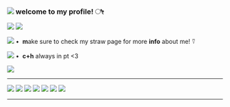 ### ![](https://cdn.discordapp.com/attachments/1066733325823246488/1223734733733761095/ezgif-1-f25541c4bd.gif?ex=661aeec8&is=660879c8&hm=0666a9229df1dc9df5aeb30ed273207ae5cc08a2c330e3fdb3596782a2ba97e5&) welcome to my profile! ೀ
![](https://cdn.discordapp.com/attachments/1066733325823246488/1223736139374919710/ezgif-1-c9f887c381.gif?ex=661af017&is=66087b17&hm=b5b5610907738ee4197f754c000184bfe99118f6b2ac1aef72089777003f6666&)
![](https://cdn.discordapp.com/attachments/1066733325823246488/1223741305293635655/ezgif-1-33412e54d2.gif?ex=661af4e7&is=66087fe7&hm=cd77a1fbaff378d4f7713c8aed4eb27ce5a821e56394e98417a0277d83dc9980&)


![](https://cdn.discordapp.com/attachments/1066733325823246488/1223740170927472680/ezgif-1-b7bff7023a.gif?ex=661af3d8&is=66087ed8&hm=4202ba170311845f2470b3c5a16897bbf41279700d9a2797ae861cda41e35e78&) • ‎  **m**ake sure to check my straw page for more **info** about me! ⍢


![](https://cdn.discordapp.com/attachments/1066733325823246488/1223740170927472680/ezgif-1-b7bff7023a.gif?ex=661af3d8&is=66087ed8&hm=4202ba170311845f2470b3c5a16897bbf41279700d9a2797ae861cda41e35e78&) •  ‎ **c+h** always in pt <3

![](https://cdn.discordapp.com/attachments/1066733325823246488/1223740642941993070/2b59c16e.png?ex=661af449&is=66087f49&hm=3a253fe4050464c75ed9686bd7c26403151a1d8e10fba91ddfb7d93ff9a839d2&)

***
![](https://cdn.discordapp.com/attachments/1066733325823246488/1223748344157966436/Tumblr_l_89769047020441.gif?ex=661afb75&is=66088675&hm=98014111570209399a94d416bf574b8814da655cb3997fb32a058f6d3dcb403b&)
![](https://cdn.discordapp.com/attachments/1066733325823246488/1223750068956299375/Tumblr_l_90057105464133.gif?ex=661afd10&is=66088810&hm=23266f129b3b63013881d58cbe4b1f64e581ba778b9e9c889e294152e54464c2&)
![](https://cdn.discordapp.com/attachments/1066733325823246488/1223746159592476812/tumblr_156d6ba2b04697804fd8f1b8d0b345ce_c911efe6_540.gif.webp?ex=661af96c&is=6608846c&hm=4335891e4001a117dfac73fa631e733f00390c66082579860d88ee676fb9f036&)
![](https://cdn.discordapp.com/attachments/1066733325823246488/1223746167222042684/tumblr_3c1556620ee43679bc434e8a254e0376_bc551d4c_640.gif_1.webp?ex=661af96e&is=6608846e&hm=46f11edd10e1d2e8fcf370f25b9617af4e542cc365d3d0ebddb2a78f7c6f993c&)
![](https://cdn.discordapp.com/attachments/1066733325823246488/1223751146401955910/Tumblr_l_90461058939552.gif?ex=661afe11&is=66088911&hm=cf8c56152c1e30266c4f9de3f4f402bb6d752f36aef3b7974be5611e03b93a9a&)
![](https://cdn.discordapp.com/attachments/1066733325823246488/1223751154144514098/Tumblr_l_90372860598231.gif?ex=661afe13&is=66088913&hm=21fd192ba9246f7ad8823a40bc0dfd22a278551a01c9702b59535519ed440d1f&)
![](https://cdn.discordapp.com/attachments/1066733325823246488/1223748344157966436/Tumblr_l_89769047020441.gif?ex=661afb75&is=66088675&hm=98014111570209399a94d416bf574b8814da655cb3997fb32a058f6d3dcb403b&)
***

